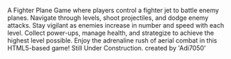 A Fighter Plane Game where players control a fighter jet to battle enemy planes. Navigate through levels, shoot projectiles, and dodge enemy attacks. Stay vigilant as enemies increase in number and speed with each level. Collect power-ups, manage health, and strategize to achieve the highest level possible. Enjoy the adrenaline rush of aerial combat in this HTML5-based game!
Still Under Construction.
created by 'Adi7050'
